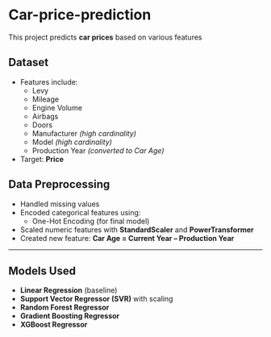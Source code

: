 # Car-price-prediction
This project predicts **car prices** based on various features 


## Dataset  
- Features include:
  - Levy  
  - Mileage  
  - Engine Volume  
  - Airbags  
  - Doors  
  - Manufacturer *(high cardinality)*  
  - Model *(high cardinality)*  
  - Production Year *(converted to Car Age)*  
- Target: **Price**  


## Data Preprocessing  
- Handled missing values  
- Encoded categorical features using:    
  - One-Hot Encoding (for final model)  
- Scaled numeric features with **StandardScaler** and **PowerTransformer**  
- Created new feature: **Car Age = Current Year – Production Year**  

---

## Models Used  
- **Linear Regression** (baseline)  
- **Support Vector Regressor (SVR)** with scaling  
- **Random Forest Regressor**  
- **Gradient Boosting Regressor**   
- **XGBoost Regressor**  


